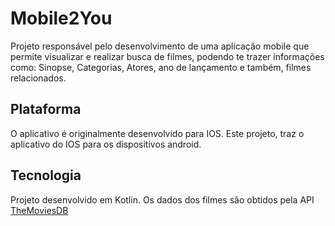 # Mobile2You
Projeto responsável pelo desenvolvimento de uma aplicação mobile que permite visualizar e realizar busca de filmes, podendo te trazer informações como: Sinopse, Categorias, Atores, ano de lançamento e também, filmes relacionados.

## Plataforma
O aplicativo é originalmente desenvolvido para IOS. Este projeto, traz o aplicativo do IOS para os dispositivos android.

## Tecnologia
Projeto desenvolvido em Kotlin. Os dados dos filmes são obtidos pela API [TheMoviesDB](developers.themoviedb.org/)
